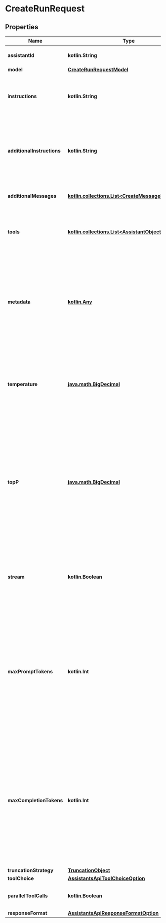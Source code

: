 
# CreateRunRequest

## Properties
| Name | Type | Description | Notes |
| ------------ | ------------- | ------------- | ------------- |
| **assistantId** | **kotlin.String** | The ID of the [assistant](/docs/api-reference/assistants) to use to execute this run. |  |
| **model** | [**CreateRunRequestModel**](CreateRunRequestModel.md) |  |  [optional] |
| **instructions** | **kotlin.String** | Overrides the [instructions](/docs/api-reference/assistants/createAssistant) of the assistant. This is useful for modifying the behavior on a per-run basis. |  [optional] |
| **additionalInstructions** | **kotlin.String** | Appends additional instructions at the end of the instructions for the run. This is useful for modifying the behavior on a per-run basis without overriding other instructions. |  [optional] |
| **additionalMessages** | [**kotlin.collections.List&lt;CreateMessageRequest&gt;**](CreateMessageRequest.md) | Adds additional messages to the thread before creating the run. |  [optional] |
| **tools** | [**kotlin.collections.List&lt;AssistantObjectToolsInner&gt;**](AssistantObjectToolsInner.md) | Override the tools the assistant can use for this run. This is useful for modifying the behavior on a per-run basis. |  [optional] |
| **metadata** | [**kotlin.Any**](.md) | Set of 16 key-value pairs that can be attached to an object. This can be useful for storing additional information about the object in a structured format. Keys can be a maximum of 64 characters long and values can be a maximum of 512 characters long.  |  [optional] |
| **temperature** | [**java.math.BigDecimal**](java.math.BigDecimal.md) | What sampling temperature to use, between 0 and 2. Higher values like 0.8 will make the output more random, while lower values like 0.2 will make it more focused and deterministic.  |  [optional] |
| **topP** | [**java.math.BigDecimal**](java.math.BigDecimal.md) | An alternative to sampling with temperature, called nucleus sampling, where the model considers the results of the tokens with top_p probability mass. So 0.1 means only the tokens comprising the top 10% probability mass are considered.  We generally recommend altering this or temperature but not both.  |  [optional] |
| **stream** | **kotlin.Boolean** | If &#x60;true&#x60;, returns a stream of events that happen during the Run as server-sent events, terminating when the Run enters a terminal state with a &#x60;data: [DONE]&#x60; message.  |  [optional] |
| **maxPromptTokens** | **kotlin.Int** | The maximum number of prompt tokens that may be used over the course of the run. The run will make a best effort to use only the number of prompt tokens specified, across multiple turns of the run. If the run exceeds the number of prompt tokens specified, the run will end with status &#x60;incomplete&#x60;. See &#x60;incomplete_details&#x60; for more info.  |  [optional] |
| **maxCompletionTokens** | **kotlin.Int** | The maximum number of completion tokens that may be used over the course of the run. The run will make a best effort to use only the number of completion tokens specified, across multiple turns of the run. If the run exceeds the number of completion tokens specified, the run will end with status &#x60;incomplete&#x60;. See &#x60;incomplete_details&#x60; for more info.  |  [optional] |
| **truncationStrategy** | [**TruncationObject**](TruncationObject.md) |  |  [optional] |
| **toolChoice** | [**AssistantsApiToolChoiceOption**](AssistantsApiToolChoiceOption.md) |  |  [optional] |
| **parallelToolCalls** | **kotlin.Boolean** | Whether to enable [parallel function calling](/docs/guides/function-calling#configuring-parallel-function-calling) during tool use. |  [optional] |
| **responseFormat** | [**AssistantsApiResponseFormatOption**](AssistantsApiResponseFormatOption.md) |  |  [optional] |



